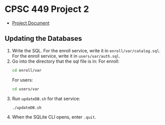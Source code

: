 # CPSC 449 Project 2
* [Project Document](https://docs.google.com/document/d/1Dua9mpu3WIoa9oAZroRN0IWxMeS5wWCzW0SCJ0cQGHY/edit?usp=sharing)

## Updating the Databases
1. Write the SQL. For the enroll service, write it in `enroll/var/catalog.sql`. For the enroll service, write it in `users/var/auth.sql`.
2. Go into the directory that the sql file is in:
   For enroll:
   ```bash
   cd enroll/var
   ```
   For users:
   ```bash
   cd users/var
   ```
3. Run `updateDB.sh` for that service:
   ```bash
   ./updateDB.sh
   ```
4. When the SQLite CLI opens, enter `.quit`.